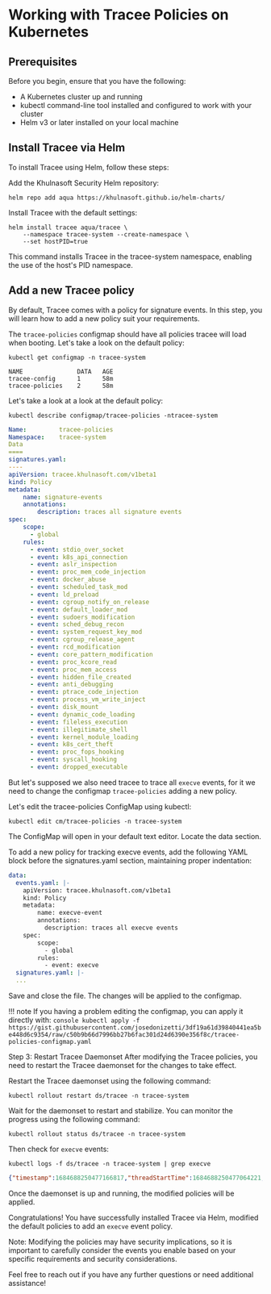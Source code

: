 # Working with Tracee Policies on Kubernetes


## Prerequisites

Before you begin, ensure that you have the following:

- A Kubernetes cluster up and running
- kubectl command-line tool installed and configured to work with your cluster
- Helm v3 or later installed on your local machine

## Install Tracee via Helm

To install Tracee using Helm, follow these steps:

Add the Khulnasoft Security Helm repository:

```console
helm repo add aqua https://khulnasoft.github.io/helm-charts/
```

Install Tracee with the default settings:

```console
helm install tracee aqua/tracee \
    --namespace tracee-system --create-namespace \
    --set hostPID=true
```

This command installs Tracee in the tracee-system namespace, enabling the use of the host's PID namespace.

## Add a new Tracee policy

By default, Tracee comes with a policy for signature events. In this step, you will learn how to add a new policy suit your requirements.


The `tracee-policies` configmap should have all policies tracee will load when booting. Let's take a look on the default policy:

```console
kubectl get configmap -n tracee-system

NAME               DATA   AGE
tracee-config      1      58m
tracee-policies    2      58m
```

Let's take a look at a look at the default policy:

```console
kubectl describe configmap/tracee-policies -ntracee-system
```
```yaml
Name:         tracee-policies
Namespace:    tracee-system
Data
====
signatures.yaml:
----
apiVersion: tracee.khulnasoft.com/v1beta1
kind: Policy
metadata:
	name: signature-events
	annotations:
		description: traces all signature events
spec:
	scope:
	  - global
	rules:
	  - event: stdio_over_socket
	  - event: k8s_api_connection
	  - event: aslr_inspection
	  - event: proc_mem_code_injection
	  - event: docker_abuse
	  - event: scheduled_task_mod
	  - event: ld_preload
	  - event: cgroup_notify_on_release
	  - event: default_loader_mod
	  - event: sudoers_modification
	  - event: sched_debug_recon
	  - event: system_request_key_mod
	  - event: cgroup_release_agent
	  - event: rcd_modification
	  - event: core_pattern_modification
	  - event: proc_kcore_read
	  - event: proc_mem_access
	  - event: hidden_file_created
	  - event: anti_debugging
	  - event: ptrace_code_injection
	  - event: process_vm_write_inject
	  - event: disk_mount
	  - event: dynamic_code_loading
	  - event: fileless_execution
	  - event: illegitimate_shell
	  - event: kernel_module_loading
	  - event: k8s_cert_theft
	  - event: proc_fops_hooking
	  - event: syscall_hooking
	  - event: dropped_executable
```

But let's supposed we also need tracee to trace all `execve` events, for it we need to change the configmap `tracee-policies` adding a new policy.

Let's edit the tracee-policies ConfigMap using kubectl:

```console
kubectl edit cm/tracee-policies -n tracee-system
```

The ConfigMap will open in your default text editor. Locate the data section.

To add a new policy for tracking execve events, add the following YAML block before the signatures.yaml section, maintaining proper indentation:

```yaml
data:
  events.yaml: |-
    apiVersion: tracee.khulnasoft.com/v1beta1
    kind: Policy
    metadata:
        name: execve-event
        annotations:
          description: traces all execve events
    spec:
        scope:
          - global
        rules:
          - event: execve
  signatures.yaml: |-
  ...
```
Save and close the file. The changes will be applied to the configmap.

!!! note
	If you having a problem editing the configmap, you can apply it directly with:
	```console
	kubectl apply -f https://gist.githubusercontent.com/josedonizetti/3df19a61d39840441ea5be448d6c9354/raw/c50b9b66d7996bb27b6fac301d24d6390e356f8c/tracee-policies-configmap.yaml
	```

Step 3: Restart Tracee Daemonset
After modifying the Tracee policies, you need to restart the Tracee daemonset for the changes to take effect.

Restart the Tracee daemonset using the following command:

```console
kubectl rollout restart ds/tracee -n tracee-system
```

Wait for the daemonset to restart and stabilize. You can monitor the progress using the following command:

```console
kubectl rollout status ds/tracee -n tracee-system
```

Then check for `execve` events:

```conosle
kubectl logs -f ds/tracee -n tracee-system | grep execve
```

```json
{"timestamp":1684688250477166817,"threadStartTime":1684688250477064221,"processorId":7,"processId":35694,"cgroupId":1386180,"threadId":35694,"parentProcessId":1033,"hostProcessId":3242201,"hostThreadId":3242201,"hostParentProcessId":3205483,"userId":0,"mountNamespace":4026532829,"pidNamespace":4026532833,"processName":"cri-dockerd","hostName":"minikube","container":{},"kubernetes":{},"eventId":"59","eventName":"execve","matchedPolicies":["execve_event"],"argsNum":2,"returnValue":0,"syscall":"execve","stackAddresses":null,"contextFlags":{"containerStarted":false,"isCompat":false},"args":[{"name":"pathname","type":"const char*","value":"/opt/cni/bin/bridge"},{"name":"argv","type":"const char*const*","value":["/opt/cni/bin/bridge"]},{"name":"envp","type":"const char*const*","value":null}]}
```

Once the daemonset is up and running, the modified policies will be applied.

Congratulations! You have successfully installed Tracee via Helm, modified the default policies to add an `execve` event policy.

Note: Modifying the policies may have security implications, so it is important to carefully consider the events you enable based on your specific requirements and security considerations.

Feel free to reach out if you have any further questions or need additional assistance!
